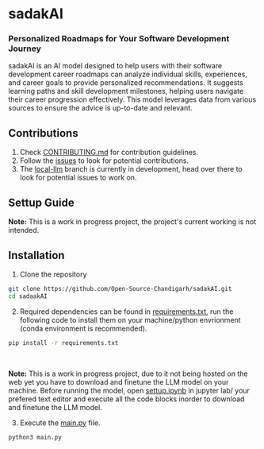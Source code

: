 # sadakAI
### Personalized Roadmaps for Your Software Development Journey
sadakAI is an AI model designed to help users with their software development career roadmaps can analyze individual skills, experiences, and career goals to provide personalized recommendations. It suggests learning paths and skill development milestones, helping users navigate their career progression effectively. This model leverages data from various sources to ensure the advice is up-to-date and relevant.


## Contributions
1. Check [CONTRIBUTING.md](CONTRIBUTING.md) for contribution guidelines.
2. Follow the [issues](https://github.com/Open-Source-Chandigarh/sadakAI/issues) to look for potential contributions.
3. The [local-llm](https://github.com/Open-Source-Chandigarh/sadakAI/tree/local-llm) branch is currently in development, head over there to look for potential issues to work on.


## Settup Guide
__Note:__ This is a work in progress project, the project's current working is not intended.


## Installation
1. Clone the repository

``` bash
git clone https://github.com/Open-Source-Chandigarh/sadakAI.git
cd sadaakAI
```

2. Required dependencies can be found in [requirements.txt](requirements.txt), run the following code to install them on your machine/python envrionment (conda environment is recommended).

``` bash
pip install -r requirements.txt
```
<br>

__Note:__ This is a work in progress project, due to it not being hosted on the web yet you have to download and finetune the LLM model on your machine. Before running the model, open [settup.ipynb](settup.ipynb) in jupyter lab/ your prefered text editor and execute all the code blocks inorder to download and finetune the LLM model.

3. Execute the [main.py](main.py]) file.
``` bash
python3 main.py
```

